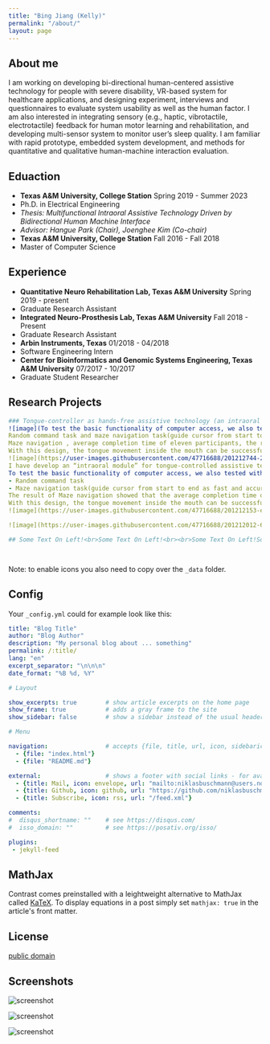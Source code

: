 ```yaml
---
title: "Bing Jiang (Kelly)"
permalink: "/about/"
layout: page
---
```


## About me

I am working on developing bi-directional human-centered assistive technology for people with severe disability, VR-based system for healthcare applications, and designing experiment, interviews and questionnaires to evaluate system usability as well as the human factor. I am also interested in integrating sensory (e.g., haptic, vibrotactile, electrotactile) feedback for human motor learning and rehabilitation, and developing multi-sensor system to monitor user’s sleep quality. I am familiar with rapid prototype, embedded system development, and methods for quantitative and qualitative human-machine interaction evaluation.

## Eduaction

- **Texas A&M University, College Station**								    Spring 2019 - Summer 2023
- Ph.D. in Electrical Engineering
- *Thesis: Multifunctional Intraoral Assistive Technology Driven by Bidirectional Human Machine Interface* 
- *Advisor: Hangue Park (Chair), Joenghee Kim (Co-chair)*
- **Texas A&M University, College Station**										   Fall 2016 - Fall 2018
- Master of Computer Science	


## Experience

- **Quantitative Neuro Rehabilitation Lab, Texas A&M University**    	 			Spring 2019 - present
- Graduate Research Assistant
- **Integrated Neuro-Prosthesis Lab, Texas A&M University**   	  		 			   Fall 2018 - Present
- Graduate Research Assistant
- **Arbin Instruments, Texas**										    			                           01/2018 - 04/2018
- Software Engineering Intern
- **Center for Bioinformatics and Genomic Systems Engineering, Texas A&M University**		07/2017 - 10/2017
- Graduate Student Researcher 

## Research Projects



```yaml
### Tongue-controller as hands-free assistive technology (an intraoral module)
![image](To test the basic functionality of computer access, we also tested with 11 subjects for: 
Random command task and maze navigation task(guide cursor from start to end as fast and accurate as possible). 
Maze navigation , average completion time of eleven participants, the result showing That MORA is much better than SNP, as good as TDS
With this design, the tongue movement inside the mouth can be successfully translated into directional commands for navigation tasks.
![image](https://user-images.githubusercontent.com/47716688/201212744-21b33d90-61b1-4962-a681-d1ae6ba9d6df.png){: style="float: left"; margin-right: 10em; height="25%" width="25%"} 
I have develop an “intraoral module” for tongue-controlled assistive technologies. And tested it’s basic functionality by doing some some computer access tasks.
To test the basic functionality of computer access, we also tested with 11 subjects for: 
- Random command task
- Maze navigation task(guide cursor from start to end as fast and accurate as possible). 
The result of Maze navigation showed that the average completion time of eleven participants was much faster than SNP, as good as TDS.
With this design, the tongue movement inside the mouth can be successfully translated into directional commands for navigation tasks.
![image](https://user-images.githubusercontent.com/47716688/201212153-eb8c1093-b287-4513-a2e6-8ea37a3e8f12.png)

![image](https://user-images.githubusercontent.com/47716688/201212012-63f50460-d50d-43f7-81dc-fc8852446d09.png)

## Some Text On Left!<br>Some Text On Left!<br><br>Some Text On Left!Some Text On Left!Some Text




```

Note: to enable icons you also need to copy over the `_data` folder.

## Config

Your `_config.yml` could for example look like this:

```yaml
title: "Blog Title"
author: "Blog Author"
description: "My personal blog about ... something"
permalink: /:title/
lang: "en"
excerpt_separator: "\n\n\n"
date_format: "%B %d, %Y"

# Layout

show_excerpts: true        # show article excerpts on the home page
show_frame: true           # adds a gray frame to the site
show_sidebar: false        # show a sidebar instead of the usual header

# Menu

navigation:                # accepts {file, title, url, icon, sidebaricon}
  - {file: "index.html"}
  - {file: "README.md"}

external:                  # shows a footer with social links - for available icons see fontawesome.com/icons
  - {title: Mail, icon: envelope, url: "mailto:niklasbuschmann@users.noreply.github.com"}
  - {title: Github, icon: github, url: "https://github.com/niklasbuschmann/contrast"}
  - {title: Subscribe, icon: rss, url: "/feed.xml"}

comments:
#  disqus_shortname: ""    # see https://disqus.com/
#  isso_domain: ""         # see https://posativ.org/isso/

plugins:
 - jekyll-feed

```

## MathJax

Contrast comes preinstalled with a leightweight alternative to MathJax called [KaTeX](https://katex.org/). To display equations in a post simply set `mathjax: true` in the article's front matter.

## License

[public domain](http://unlicense.org/)

## Screenshots

![screenshot](https://user-images.githubusercontent.com/4943215/109431850-cd711780-7a08-11eb-8601-2763f2ee6bb4.png)

![screenshot](https://user-images.githubusercontent.com/4943215/109431832-b6cac080-7a08-11eb-9c5e-a058680c23a1.png)

![screenshot](https://user-images.githubusercontent.com/4943215/73125194-5f0b8b80-3fa4-11ea-805c-8387187503ad.png)
